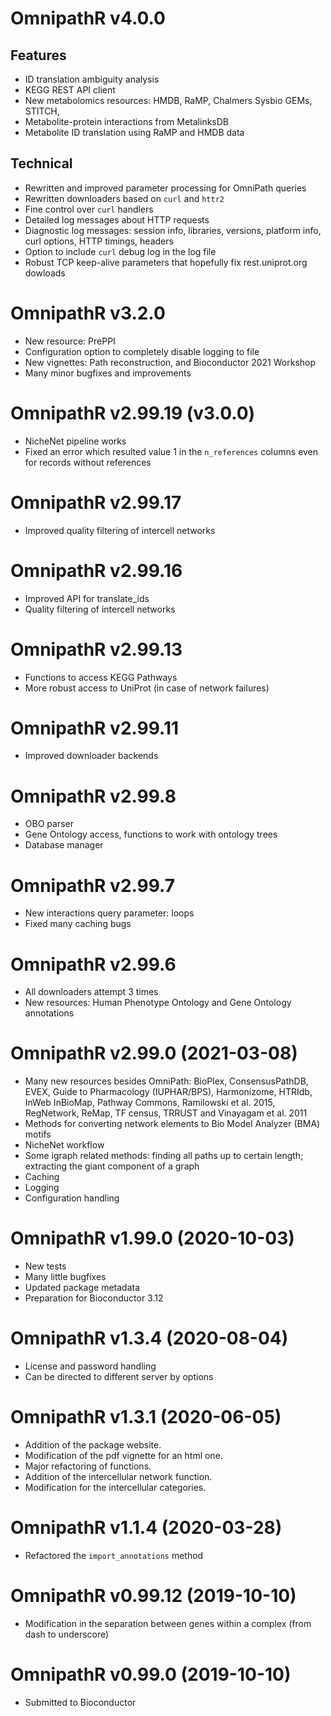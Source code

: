 # OmnipathR v4.0.0

## Features

+ ID translation ambiguity analysis
+ KEGG REST API client
+ New metabolomics resources: HMDB, RaMP, Chalmers Sysbio GEMs, STITCH,
+ Metabolite-protein interactions from MetalinksDB
+ Metabolite ID translation using RaMP and HMDB data

## Technical

+ Rewritten and improved parameter processing for OmniPath queries
+ Rewritten downloaders based on `curl` and `httr2`
+ Fine control over `curl` handlers
+ Detailed log messages about HTTP requests
+ Diagnostic log messages: session info, libraries, versions, platform info,
  curl options, HTTP timings, headers
+ Option to include `curl` debug log in the log file
+ Robust TCP keep-alive parameters that hopefully fix rest.uniprot.org dowloads

# OmnipathR v3.2.0

+ New resource: PrePPI
+ Configuration option to completely disable logging to file
+ New vignettes: Path reconstruction, and Bioconductor 2021 Workshop
+ Many minor bugfixes and improvements

# OmnipathR v2.99.19 (v3.0.0)

+ NicheNet pipeline works
+ Fixed an error which resulted value 1 in the `n_references` columns
even for records without references

# OmnipathR v2.99.17

+ Improved quality filtering of intercell networks

# OmnipathR v2.99.16

+ Improved API for translate_ids
+ Quality filtering of intercell networks

# OmnipathR v2.99.13

+ Functions to access KEGG Pathways
+ More robust access to UniProt (in case of network failures)

# OmnipathR v2.99.11

+ Improved downloader backends

# OmnipathR v2.99.8

+ OBO parser
+ Gene Ontology access, functions to work with ontology trees
+ Database manager

# OmnipathR v2.99.7

+ New interactions query parameter: loops
+ Fixed many caching bugs

# OmnipathR v2.99.6

+ All downloaders attempt 3 times
+ New resources: Human Phenotype Ontology and Gene Ontology annotations

# OmnipathR v2.99.0 (2021-03-08)

+ Many new resources besides OmniPath:
BioPlex, ConsensusPathDB, EVEX, Guide to Pharmacology (IUPHAR/BPS),
Harmonizome, HTRIdb, InWeb InBioMap, Pathway Commons,
Ramilowski et al. 2015, RegNetwork, ReMap, TF census,
TRRUST and Vinayagam et al. 2011
+ Methods for converting network elements to Bio Model
Analyzer (BMA) motifs
+ NicheNet workflow
+ Some igraph related methods: finding all paths up to
certain length; extracting the giant component of a graph
+ Caching
+ Logging
+ Configuration handling

# OmnipathR v1.99.0 (2020-10-03)

+ New tests
+ Many little bugfixes
+ Updated package metadata
+ Preparation for Bioconductor 3.12

# OmnipathR v1.3.4 (2020-08-04)

+ License and password handling
+ Can be directed to different server by options

# OmnipathR v1.3.1 (2020-06-05)

+ Addition of the package website.
+ Modification of the pdf vignette for an html one.
+ Major refactoring of functions.
+ Addition of the intercellular network function.
+ Modification for the intercellular categories.

# OmnipathR v1.1.4 (2020-03-28)
+ Refactored the `import_annotations` method

# OmnipathR v0.99.12 (2019-10-10)

+ Modification in the separation between genes within a complex (from dash
to underscore)

# OmnipathR v0.99.0 (2019-10-10)

+ Submitted to Bioconductor

